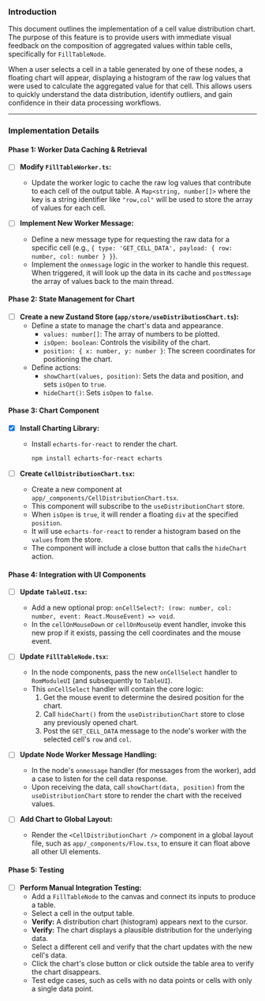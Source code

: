### Introduction

This document outlines the implementation of a cell value distribution chart. The purpose of this feature is to provide users with immediate visual feedback on the composition of aggregated values within table cells, specifically for `FillTableNode`.

When a user selects a cell in a table generated by one of these nodes, a floating chart will appear, displaying a histogram of the raw log values that were used to calculate the aggregated value for that cell. This allows users to quickly understand the data distribution, identify outliers, and gain confidence in their data processing workflows.

---

### Implementation Details

#### Phase 1: Worker Data Caching & Retrieval

- [ ] **Modify `FillTableWorker.ts`:**

  - Update the worker logic to cache the raw log values that contribute to each cell of the output table. A `Map<string, number[]>` where the key is a string identifier like `"row,col"` will be used to store the array of values for each cell.

- [ ] **Implement New Worker Message:**
  - Define a new message type for requesting the raw data for a specific cell (e.g., `{ type: 'GET_CELL_DATA', payload: { row: number, col: number } }`).
  - Implement the `onmessage` logic in the worker to handle this request. When triggered, it will look up the data in its cache and `postMessage` the array of values back to the main thread.

#### Phase 2: State Management for Chart

- [ ] **Create a new Zustand Store (`app/store/useDistributionChart.ts`):**
  - Define a state to manage the chart's data and appearance.
    - `values: number[]`: The array of numbers to be plotted.
    - `isOpen: boolean`: Controls the visibility of the chart.
    - `position: { x: number, y: number }`: The screen coordinates for positioning the chart.
  - Define actions:
    - `showChart(values, position)`: Sets the data and position, and sets `isOpen` to `true`.
    - `hideChart()`: Sets `isOpen` to `false`.

#### Phase 3: Chart Component

- [x] **Install Charting Library:**

  - Install `echarts-for-react` to render the chart.
    ```bash
    npm install echarts-for-react echarts
    ```

- [ ] **Create `CellDistributionChart.tsx`:**
  - Create a new component at `app/_components/CellDistributionChart.tsx`.
  - This component will subscribe to the `useDistributionChart` store.
  - When `isOpen` is `true`, it will render a floating `div` at the specified `position`.
  - It will use `echarts-for-react` to render a histogram based on the `values` from the store.
  - The component will include a close button that calls the `hideChart` action.

#### Phase 4: Integration with UI Components

- [ ] **Update `TableUI.tsx`:**

  - Add a new optional prop: `onCellSelect?: (row: number, col: number, event: React.MouseEvent) => void`.
  - In the `cellOnMouseDown` or `cellOnMouseUp` event handler, invoke this new prop if it exists, passing the cell coordinates and the mouse event.

- [ ] **Update `FillTableNode.tsx`:**

  - In the node components, pass the new `onCellSelect` handler to `RomModuleUI` (and subsequently to `TableUI`).
  - This `onCellSelect` handler will contain the core logic:
    1.  Get the mouse event to determine the desired position for the chart.
    2.  Call `hideChart()` from the `useDistributionChart` store to close any previously opened chart.
    3.  Post the `GET_CELL_DATA` message to the node's worker with the selected cell's `row` and `col`.

- [ ] **Update Node Worker Message Handling:**

  - In the node's `onmessage` handler (for messages from the worker), add a case to listen for the cell data response.
  - Upon receiving the data, call `showChart(data, position)` from the `useDistributionChart` store to render the chart with the received values.

- [ ] **Add Chart to Global Layout:**
  - Render the `<CellDistributionChart />` component in a global layout file, such as `app/_components/Flow.tsx`, to ensure it can float above all other UI elements.

#### Phase 5: Testing

- [ ] **Perform Manual Integration Testing:**
  - Add a `FillTableNode` to the canvas and connect its inputs to produce a table.
  - Select a cell in the output table.
  - **Verify:** A distribution chart (histogram) appears next to the cursor.
  - **Verify:** The chart displays a plausible distribution for the underlying data.
  - Select a different cell and verify that the chart updates with the new cell's data.
  - Click the chart's close button or click outside the table area to verify the chart disappears.
  - Test edge cases, such as cells with no data points or cells with only a single data point.
